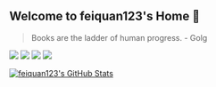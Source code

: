 ## Welcome to feiquan123's Home 👋

> Books are the ladder of human progress.   - Golg

![](https://img.shields.io/badge/-Go-blue?style=flat-square&logo=Go&logoColor=fff) ![](https://img.shields.io/badge/-Python-333?style=flat-square&logo=Python&logoColor=fff) ![](https://img.shields.io/badge/-PyTorch-e34f26?style=flat-square&logo=PyTorch&logoColor=fff) ![](https://img.shields.io/badge/-TensorFlow-e5cd0c?style=flat-square&logo=TensorFlow&logoColor=fff)

<a href="#">
<img align="top" src="https://github-readme-stats.vercel.app/api?username=feiquan123&show_icons=true&hide_border=true&icon_color=586069&title_color=a0a9af" alt="feiquan123's GitHub Stats">
</a>
